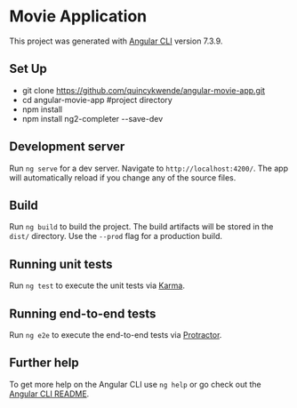 # Movie Application

This project was generated with [Angular CLI](https://github.com/angular/angular-cli) version 7.3.9.

## Set Up

- git clone https://github.com/quincykwende/angular-movie-app.git
- cd angular-movie-app #project directory
- npm install
- npm install ng2-completer --save-dev

## Development server

Run `ng serve` for a dev server. Navigate to `http://localhost:4200/`. The app will automatically reload if you change any of the source files.


## Build

Run `ng build` to build the project. The build artifacts will be stored in the `dist/` directory. Use the `--prod` flag for a production build.

## Running unit tests

Run `ng test` to execute the unit tests via [Karma](https://karma-runner.github.io).

## Running end-to-end tests

Run `ng e2e` to execute the end-to-end tests via [Protractor](http://www.protractortest.org/).

## Further help

To get more help on the Angular CLI use `ng help` or go check out the [Angular CLI README](https://github.com/angular/angular-cli/blob/master/README.md).

